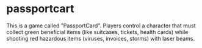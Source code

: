 # passportcart
This is a game called "PassportCard". Players control a character that must collect green beneficial items (like suitcases, tickets, health cards) while shooting red hazardous items (viruses, invoices, storms) with laser beams.
